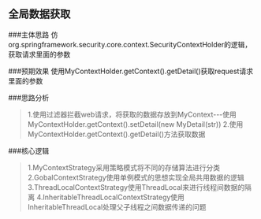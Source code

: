 ## 全局数据获取
###主体思路
仿org.springframework.security.core.context.SecurityContextHolder的逻辑，获取请求里面的参数

###预期效果
使用MyContextHolder.getContext().getDetail()获取request请求里面的参数

###思路分析
>1.使用过滤器拦截web请求，将获取的数据存放到MyContext---使用MyContextHolder.getContext().setDetail(new MyDetail(str))
>2.使用MyContextHolder.getContext().getDetail()方法获取数据

###核心逻辑
>1.MyContextStrategy采用策略模式将不同的存储算法进行分类
>2.GobalContextStrategy使用单例模式的思想实现全局共用数据的逻辑
>3.ThreadLocalContextStrategy使用ThreadLocal来进行线程间数据的隔离
>4.InheritableThreadLocalContextStrategy使用InheritableThreadLocal处理父子线程之间数据传递的问题








